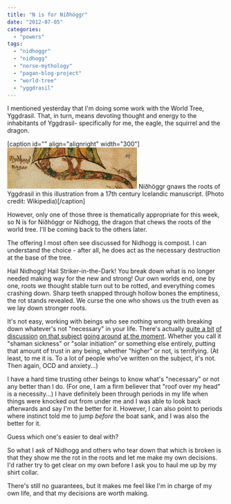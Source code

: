 ```yaml
---
title: "N is for Níðhöggr"
date: "2012-07-05"
categories: 
  - "powers"
tags: 
  - "nidhoggr"
  - "nidhogg"
  - "norse-mythology"
  - "pagan-blog-project"
  - "world-tree"
  - "yggdrasil"
---
```


I mentioned yesterday that I'm doing some work with the World Tree, Yggdrasil. That, in turn, means devoting thought and energy to the inhabitants of Yggdrasil- specifically for me, the eagle, the squirrel and the dragon.

\[caption id="" align="alignright" width="300"\][![Níðhöggr gnaws the roots of Yggdrasil in this ...](images/300px-Nidhogg.png "Níðhöggr gnaws the roots of Yggdrasil in this ...")](http://commons.wikipedia.org/wiki/File:Nidhogg.png) Níðhöggr gnaws the roots of Yggdrasil in this illustration from a 17th century Icelandic manuscript. (Photo credit: Wikipedia)\[/caption\]

However, only one of those three is thematically appropriate for this week, so N is for Níðhöggr or Nidhogg, the dragon that chews the roots of the world tree. I'll be coming back to the others later.

The offering I most often see discussed for Nidhogg is compost. I can understand the choice - after all, he does act as the necessary destruction at the base of the tree.

Hail Nidhogg! Hail Striker-in-the-Dark! You break down what is no longer needed making way for the new and strong! Our own worlds end, one by one, roots we thought stable turn out to be rotted, and everything comes crashing down. Sharp teeth snapped through hollow bones the emptiness, the rot stands revealed. We curse the one who shows us the truth even as we lay down stronger roots.

It's not easy, working with beings who see nothing wrong with breaking down whatever's not "necessary" in your life. There's actually [quite a bit](http://jow-amagesblog.blogspot.com/2012/06/five-things-meme-pt-1-giving-hga-some.html) [of discussion](http://headforred.blogspot.com/2012/06/hga-and-celestials.html) [on that subject](http://www.inominandum.com/blog/?p=980) [going around](http://thelionsdens.blogspot.com/2012/06/fires-of-sun.html) [at the moment](http://jow-amagesblog.blogspot.com/2012/07/ring-of-fire-reply-to-ro.html). Whether you call it "shaman sickness" or "solar initiation" or something else entirely, putting that amount of trust in any being, whether "higher" or not, is terrifying. (At least, to me it is. To a lot of people who've written on the subject, it's not. Then again, OCD and anxiety...)

I have a hard time trusting other beings to know what's "necessary" or not any better than I do. (For one, I am a firm believer that "roof over my head" is a necessity...) I have definitely been through periods in my life when things were knocked out from under me and I was able to look back afterwards and say I'm the better for it. However, I can also point to periods where instinct told me to jump _before_ the boat sank, and I was also the better for it.

Guess which one's easier to deal with?

So what I ask of Nidhogg and others who tear down that which is broken is that they show me the rot in the roots and let me make my own decisions. I'd rather try to get clear on my own before I ask you to haul me up by my shirt collar.

There's still no guarantees, but it makes me feel like I'm in charge of my own life, and that my decisions are worth making.
